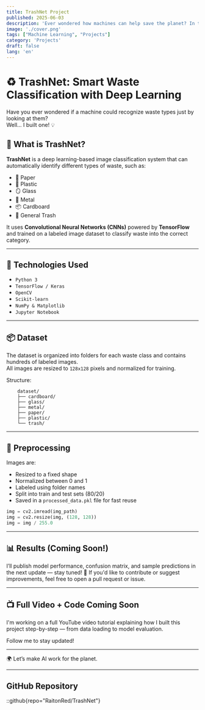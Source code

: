 ```yaml
---
title: TrashNet Project
published: 2025-06-03
description: 'Ever wondered how machines can help save the planet? In this project, I built an AI model that classifies trash just by looking at a photo. Using deep learning and Python, this system can tell if an item is plastic, paper, metal, and more. Fast, accurate, and eco-friendly!'
image: './cover.png'
tags: ["Machine Learning", "Projects"]
category: 'Projects'
draft: false 
lang: 'en'
---
```


# ♻️ TrashNet: Smart Waste Classification with Deep Learning

Have you ever wondered if a machine could recognize waste types just by looking at them?  
Well... I built one! 💡

## 🧠 What is TrashNet?

**TrashNet** is a deep learning-based image classification system that can automatically identify different types of waste, such as:

- 🧻 Paper  
- 🥤 Plastic  
- 🪞 Glass  
- 🥫 Metal  
- 📦 Cardboard  
- 🚮 General Trash

It uses **Convolutional Neural Networks (CNNs)** powered by **TensorFlow** and trained on a labeled image dataset to classify waste into the correct category.

---

## 🔧 Technologies Used

- `Python 3`
- `TensorFlow / Keras`
- `OpenCV`
- `Scikit-learn`
- `NumPy & Matplotlib`
- `Jupyter Notebook`

---

## 📦 Dataset

The dataset is organized into folders for each waste class and contains hundreds of labeled images.  
All images are resized to `128x128` pixels and normalized for training.

Structure:

```
    dataset/
    ├── cardboard/
    ├── glass/
    ├── metal/
    ├── paper/
    ├── plastic/
    └── trash/
```

---

## 🧼 Preprocessing

Images are:
- Resized to a fixed shape
- Normalized between 0 and 1
- Labeled using folder names
- Split into train and test sets (80/20)
- Saved in a `processed_data.pkl` file for fast reuse

```python
img = cv2.imread(img_path)
img = cv2.resize(img, (128, 128))
img = img / 255.0
```

---

## 📊 Results (Coming Soon!)
I’ll publish model performance, confusion matrix, and sample predictions in the next update — stay tuned! 🚀
If you'd like to contribute or suggest improvements, feel free to open a pull request or issue.

---

## 📺 Full Video + Code Coming Soon

I'm working on a full YouTube video tutorial explaining how I built this project step-by-step — from data loading to model evaluation.

Follow me to stay updated!

---

🌍 Let’s make AI work for the planet.

---

## GitHub Repository

::github{repo="RaitonRed/TrashNet"}